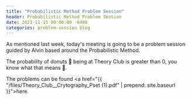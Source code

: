 ```yaml
---
title: "Probabilistic Method Problem Session"
header: Probabilistic Method Problem Session
date: 2021-11-15 00:00:00 -0400
categories: problem-session blog
---
```


As mentioned last week, today's meeting is going to be a problem session guided
by Alvin based around the Probabilistic Method.

The probability of donuts 🍩 being at Theory Club
is greater than 0, you know what that means 👀.

The problems can be found
<a href="{{ "/files/Theory_Club__Crytography_Pset (1).pdf" | prepend: site.baseurl }}">here</a>.
